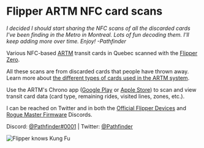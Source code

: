 # Flipper ARTM NFC card scans
_I decided I should start sharing the NFC scans of all the discarded cards I've been finding in the Metro in Montreal. Lots of fun decoding them. I'll keep adding more over time.  Enjoy! -Pathfinder_

Various NFC-based [ARTM](https://www.artm.quebec/) transit cards in Quebec scanned with the [Flipper Zero](https://flipperzero.one/).
 
All these scans are from discarded cards that people have thrown away. Learn more about [the different types of cards used in the ARTM system](https://www.artm.quebec/en/fares/fare-platform/).

Use the ARTM's Chrono app ([Google Play](https://play.google.com/store/apps/details?id=quebec.artm.chrono) or [Apple Store](https://apps.apple.com/us/app/chrono-bus-metro-and-train/id1261397728)) to scan and view transit card data (card type, remaining rides, visited lines, zones, etc.).

I can be reached on Twitter and in both the [Official Flipper Devices](http://flipperzero.one/discord) and [Rogue Master Firmware](https://discord.gg/gF2bBUzAFe) Discords. 

Discord: [@Pathfinder#0001](https://discordapp.com/users/403206991796764673) | 
Twitter: [@Pathfinder](https://twitter.com/pathfinder)

![Flipper knows Kung Fu](https://i.gyazo.com/ce48e1fedebe92d17526c92a43a5d640.jpg)
